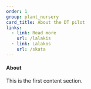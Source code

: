 ```yaml
---
order: 1
group: plant_nursery
card_title: About the DT pilot
links:
  - link: Read more
    url: /lalakis
  - link: Lalakos
    url: /skata
---
```


#### About

This is the first content section.
